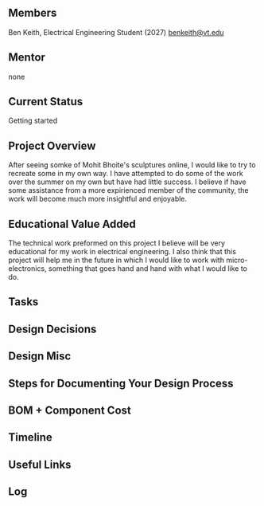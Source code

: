 ## Members
Ben Keith, Electrical Engineering Student (2027)
benkeith@vt.edu


## Mentor
none

## Current Status
Getting started

## Project Overview

After seeing somke of Mohit Bhoite's sculptures online, I would like to try to recreate some in my own way. I have attempted to do some of the work over the summer on my own but have had little success. I believe if  have some assistance from a more expirienced member of the community, the work will become much more insightful and enjoyable.

## Educational Value Added

The technical work preformed on this project I believe will be very educational for my work in electrical engineering. I also think that this project will help me in the future in which I would like to work with micro-electronics, something that goes hand and hand with what I would like to do.


## Tasks

<!-- Your Text Here. See Example above -->

## Design Decisions

<!-- Your Text Here. See Example above -->

## Design Misc

<!-- Your Text Here. See Example above -->

## Steps for Documenting Your Design Process

<!-- Your Text Here. See Example above -->

## BOM + Component Cost

<!-- Your Text Here. See Example above -->

## Timeline

<!-- Your Text Here. See Example above -->

## Useful Links

<!-- Your Text Here. See Example above -->

## Log

<!-- Your Text Here. See Example above -->
